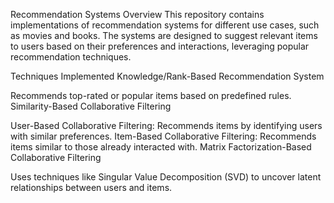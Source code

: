 Recommendation Systems
Overview
This repository contains implementations of recommendation systems for different use cases, such as movies and books. The systems are designed to suggest relevant items to users based on their preferences and interactions, leveraging popular recommendation techniques.

Techniques Implemented
Knowledge/Rank-Based Recommendation System

Recommends top-rated or popular items based on predefined rules.
Similarity-Based Collaborative Filtering

User-Based Collaborative Filtering: Recommends items by identifying users with similar preferences.
Item-Based Collaborative Filtering: Recommends items similar to those already interacted with.
Matrix Factorization-Based Collaborative Filtering

Uses techniques like Singular Value Decomposition (SVD) to uncover latent relationships between users and items.
